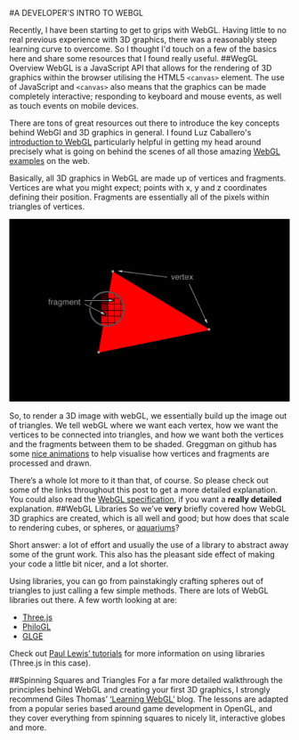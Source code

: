 #A DEVELOPER'S INTRO TO WEBGL

Recently, I have been starting to get to grips with WebGL. Having little to no real previous experience with 3D graphics, there was a reasonably steep learning curve to overcome. So I thought I'd touch on a few of the basics here and share some resources that I found really useful.
##WegGL Overview
WebGL is a JavaScript API that allows for the rendering of 3D graphics within the browser utilising the HTML5 <code>&lt;canvas&gt;</code> element. The use of JavaScript and <code>&lt;canvas&gt;</code> also means that the graphics can be made completely interactive; responding to keyboard and mouse events, as well as touch events on mobile devices.

There are tons of great resources out there to introduce the key concepts behind WebGl and 3D graphics in general. I found Luz Caballero's [introduction to WebGL]( http://dev.opera.com/articles/view/an-introduction-to-webgl/) particularly helpful in getting my head around precisely what is going on behind the scenes of all those amazing [WebGL examples](http://www.chromeexperiments.com/webgl/) on the web. 

Basically, all 3D graphics in WebGL are made up of vertices and fragments. Vertices are what you might expect; points with x, y and z coordinates defining their position. Fragments are essentially all of the pixels within triangles of vertices.

![Vertices and fragments](shaders.jpg)

So, to render a 3D image with webGL, we essentially build up the image out of triangles. We tell webGL where we want each vertex, how we want the vertices to be connected into triangles, and how we want both the vertices and the fragments between them to be shaded. Greggman on github has some [nice animations]( http://greggman.github.io/webgl-fundamentals/webgl/lessons/webgl-how-it-works.html) to help visualise how vertices and fragments are processed and drawn.

There’s a whole lot more to it than that, of course. So please check out some of the links throughout this post to get a more detailed explanation. You could also read the [WebGL specification]( http://www.khronos.org/registry/webgl/specs/latest/1.0/), if you want a **really detailed** explanation.
##WebGL Libraries
So we’ve **very** briefly covered how WebGL 3D graphics are created, which is all well and good; but how does that scale to rendering cubes, or spheres, or [aquariums]( https://webglsamples.googlecode.com/hg/aquarium/aquarium.html)? 

Short answer: a lot of effort and usually the use of a library to abstract away some of the grunt work. This also has the pleasant side effect of making your code a little bit nicer, and a lot shorter.

Using libraries, you can go from painstakingly crafting spheres out of triangles to just calling a few simple methods. 
There are lots of WebGL libraries out there. A few worth looking at are:
*	[Three.js]( https://github.com/mrdoob/three.js#readme)
*	[PhiloGL]( http://www.senchalabs.org/philogl/)
*	[GLGE](http://www.glge.org/)

Check out [Paul Lewis’ tutorials]( http://www.aerotwist.com/) for more information on using libraries (Three.js  in this case).

##Spinning Squares and Triangles
For a far more detailed walkthrough the principles behind WebGL and creating your first 3D graphics, I strongly recommend Giles Thomas’ [‘Learning WebGL’]( http://learningwebgl.com/blog/) blog. The lessons are adapted from a popular series based around game development in OpenGL, and they cover everything from spinning squares to nicely lit, interactive globes and more.
